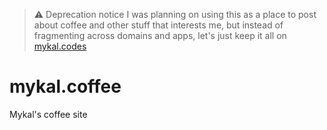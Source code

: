 > ⚠️ Deprecation notice 
> I was planning on using this as a place to post about coffee and other stuff that interests me, but instead of fragmenting across domains and apps, let's just keep it all on [mykal.codes](https://mykal.codes)

# mykal.coffee
Mykal's coffee site
